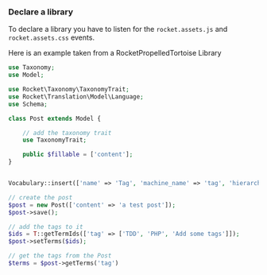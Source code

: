 
### Declare a library

To declare a library you have to listen for the `rocket.assets.js` and `rocket.assets.css` events.

Here is an example taken from a RocketPropelledTortoise Library

```php
use Taxonomy;
use Model;

use Rocket\Taxonomy\TaxonomyTrait;
use Rocket\Translation\Model\Language;
use Schema;

class Post extends Model {

    // add the taxonomy trait
    use TaxonomyTrait;

    public $fillable = ['content'];
}


Vocabulary::insert(['name' => 'Tag', 'machine_name' => 'tag', 'hierarchy' => 0, 'translatable' => true]);

// create the post
$post = new Post(['content' => 'a test post']);
$post->save();

// add the tags to it
$ids = T::getTermIds(['tag' => ['TDD', 'PHP', 'Add some tags']]);
$post->setTerms($ids);

// get the tags from the Post
$terms = $post->getTerms('tag')

```
